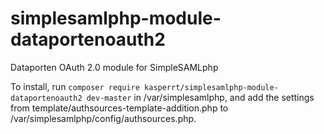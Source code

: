 # simplesamlphp-module-dataportenoauth2

Dataporten OAuth 2.0 module for SimpleSAMLphp

To install, run ```composer require kasperrt/simplesamlphp-module-dataportenoauth2 dev-master```  in /var/simplesamlphp, and add the settings from template/authsources-template-addition.php to /var/simplesamlphp/config/authsources.php.
